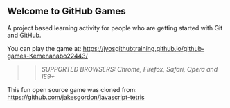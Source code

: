 ## Welcome to GitHub Games

A project based learning activity for people who are getting started with Git and GitHub.

You can play the game at: https://jyosgithubtraining.github.io/github-games-Kemenanabo22443/

>> _*SUPPORTED BROWSERS*: Chrome, Firefox, Safari, Opera and IE9+_

This fun open source game was cloned from: https://github.com/jakesgordon/javascript-tetris
